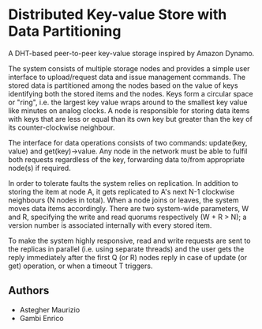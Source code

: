 # Distributed Key-value Store with Data Partitioning

A DHT-based peer-to-peer key-value storage inspired by Amazon Dynamo.

The system consists of multiple storage nodes and provides a simple user interface to upload/request data and issue management commands. The stored data is partitioned among the nodes based on the value of keys identifying both the stored items and the nodes. Keys form a circular space or "ring", i.e. the largest key value wraps around to the smallest key value like minutes on analog clocks. A node is responsible for storing data items with keys that are less or equal than its own key but greater than the key of its counter-clockwise neighbour.

The interface for data operations consists of two commands: update(key, value) and get(key)->value. Any node in the network must be able to fulfil both requests regardless of the key, forwarding data to/from appropriate node(s) if required.

In order to tolerate faults the system relies on replication. In addition to storing the item at node A, it gets replicated to A's next N-1 clockwise neighbours (N nodes in total). When a node joins or leaves, the system moves data items accordingly. There are two system-wide parameters, W and R, specifying the write and read quorums respectively (W + R > N); a version number is associated internally with every stored item.

To make the system highly responsive, read and write requests are sent to the replicas in parallel (i.e. using separate threads) and the user gets the reply immediately after the first Q (or R) nodes reply in case of update (or get) operation, or when a timeout T triggers.

## Authors

* Astegher Maurizio
* Gambi Enrico
